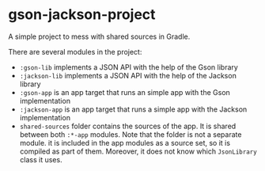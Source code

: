 # gson-jackson-project

A simple project to mess with shared sources in Gradle.

There are several modules in the project:
- `:gson-lib` implements a JSON API with the help of the Gson library
- `:jackson-lib` implements a JSON API with the help of the Jackson library
- `:gson-app` is an app target that runs an simple app with the Gson implementation  
- `:jackson-app` is an app target that runs a simple app with the Jackson implementation
- `shared-sources` folder contains the sources of the app. It is shared between both `:*-app` modules. 
  Note that the folder is not a separate module. it is included in the app modules as a source set, 
  so it is compiled as part of them. Moreover, it does not know which `JsonLibrary` class it uses. 